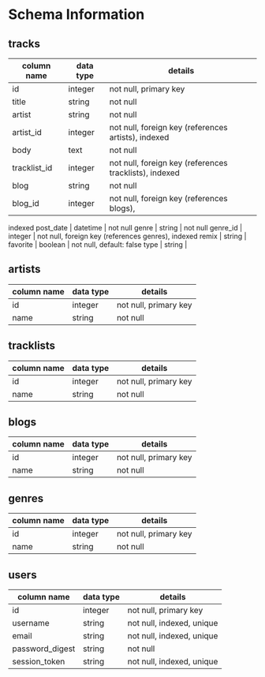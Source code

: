 # Schema Information

## tracks
column name | data type | details
------------|-----------|-----------------------
id          | integer   | not null, primary key
title       | string    | not null
artist      | string    | not null
artist_id   | integer   | not null, foreign key (references artists), indexed
body        | text      | not null
tracklist_id| integer   | not null, foreign key (references tracklists), indexed
blog        | string    | not null
blog_id     | integer   | not null, foreign key (references blogs),
indexed
post_date   | datetime  | not null
genre       | string    | not null
genre_id    | integer   | not null, foreign key (references genres),
indexed
remix       | string    |
favorite    | boolean   | not null, default: false
type        | string    |

## artists
column name | data type | details
------------|-----------|-----------------------
id          | integer   | not null, primary key
name        | string    | not null

## tracklists
column name | data type | details
------------|-----------|-----------------------
id          | integer   | not null, primary key
name        | string    | not null

## blogs
column name | data type | details
------------|-----------|-----------------------
id          | integer   | not null, primary key
name        | string    | not null

## genres
column name | data type | details
------------|-----------|-----------------------
id          | integer   | not null, primary key
name        | string    | not null


## users
column name     | data type | details
----------------|-----------|-----------------------
id              | integer   | not null, primary key
username        | string    | not null, indexed, unique
email           | string    | not null, indexed, unique
password_digest | string    | not null
session_token   | string    | not null, indexed, unique

